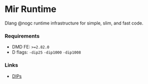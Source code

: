 Mir Runtime
============
Dlang @nogc runtime infrastructure for simple, slim, and fast code.

### Requirements

 - DMD FE: `>=2.82.0`
 - D flags: `-dip25` `-dip1000` `-dip1008`

### Links

 - [DIPs](https://github.com/dlang/DIPs/blob/master/DIPs/README.md)
